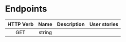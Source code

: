 # Endpoints

|    HTTP Verb    |        Name        |      Description       |    User stories   |
|:---------------:|:------------------:|:----------------------:|:-----------------:|
| GET             |       string       |                        |                   |

